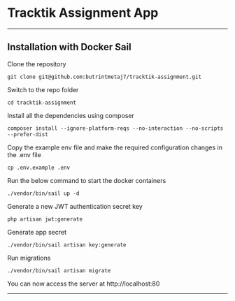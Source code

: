 # Tracktik Assignment App

----------

## Installation with Docker Sail

Clone the repository

    git clone git@github.com:butrintmetaj7/tracktik-assignment.git

Switch to the repo folder

    cd tracktik-assignment

Install all the dependencies using composer

    composer install --ignore-platform-reqs --no-interaction --no-scripts --prefer-dist

Copy the example env file and make the required configuration changes in the .env file

    cp .env.example .env

Run the below command to start the docker containers

    ./vendor/bin/sail up -d

Generate a new JWT authentication secret key

    php artisan jwt:generate

Generate app secret
    
    ./vendor/bin/sail artisan key:generate

Run migrations

    ./vendor/bin/sail artisan migrate

You can now access the server at http://localhost:80

----------
